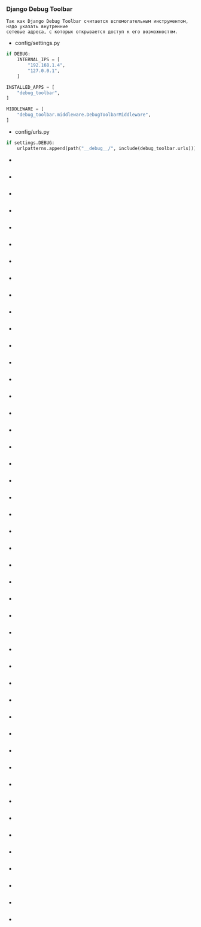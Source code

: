 ### Django Debug Toolbar
```
Так как Django Debug Toolbar считается вспомогательным инструментом, надо указать внутренние
сетевые адреса, с которых открывается доступ к его возможностям.
```
* config/settings.py
```python
if DEBUG:
	INTERNAL_IPS = [
		"192.168.1.4",
		"127.0.0.1",
	]
```
```python
INSTALLED_APPS = [
	"debug_toolbar",
]
```
```python
MIDDLEWARE = [
	"debug_toolbar.middleware.DebugToolbarMiddleware",
]
```
* config/urls.py
```python
if settings.DEBUG:
	urlpatterns.append(path("__debug__/", include(debug_toolbar.urls)))
```
* 
```

```
* 
```

```
* 
```

```
* 
```

```
* 
```

```
* 
```

```
* 
```

```
* 
```

```
* 
```

```
* 
```

```
* 
```

```
* 
```

```
* 
```

```
* 
```

```
* 
```

```
* 
```

```
* 
```

```
* 
```

```
* 
```

```
* 
```

```
* 
```

```
* 
```

```
* 
```

```
* 
```

```
* 
```

```
* 
```

```
* 
```

```
* 
```

```
* 
```

```
* 
```

```
* 
```

```
* 
```

```
* 
```

```
* 
```

```
* 
```

```
* 
```

```
* 
```

```
* 
```

```
* 
```

```
* 
```

```
* 
```

```
* 
```

```
* 
```

```
* 
```

```
* 
```

```
* 
```

```
